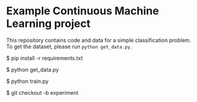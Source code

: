 # Example Continuous Machine Learning project

This repository contains code and data for a simple classification problem. To get the dataset, please run `python get_data.py`.

$ pip install -r requirements.txt

$ python get_data.py

$ python train.py

$ git checkout -b experiment

